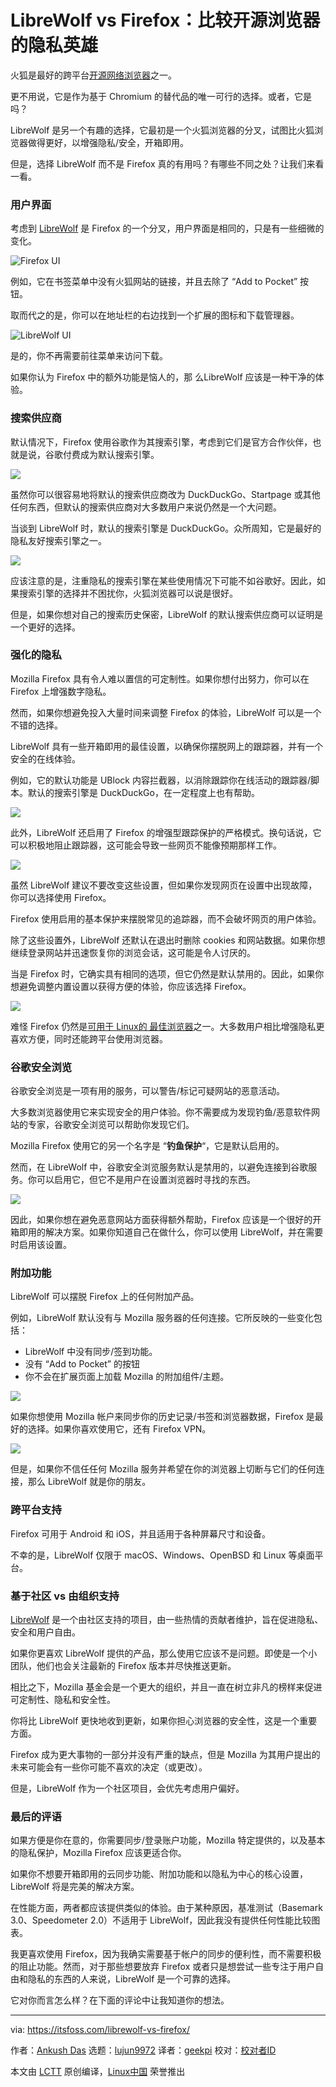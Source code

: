 [#]: subject: "LibreWolf vs Firefox: Comparing the Privacy Heroes of Open-Source Browsers"
[#]: via: "https://itsfoss.com/librewolf-vs-firefox/"
[#]: author: "Ankush Das https://itsfoss.com/author/ankush/"
[#]: collector: "lujun9972"
[#]: translator: "geekpi"
[#]: reviewer: " "
[#]: publisher: " "
[#]: url: " "

LibreWolf vs Firefox：比较开源浏览器的隐私英雄
======

火狐是最好的跨平台[开源网络浏览器][1]之一。

更不用说，它是作为基于 Chromium 的替代品的唯一可行的选择。或者，它是吗？

LibreWolf 是另一个有趣的选择，它最初是一个火狐浏览器的分叉，试图比火狐浏览器做得更好，以增强隐私/安全，开箱即用。

但是，选择 LibreWolf 而不是 Firefox 真的有用吗？有哪些不同之处？让我们来看一看。

### 用户界面

考虑到 [LibreWolf][2] 是 Firefox  的一个分叉，用户界面是相同的，只是有一些细微的变化。

![Firefox UI][3]

例如，它在书签菜单中没有火狐网站的链接，并且去除了 “Add to Pocket” 按钮。

取而代之的是，你可以在地址栏的右边找到一个扩展的图标和下载管理器。

![LibreWolf UI][4]

是的，你不再需要前往菜单来访问下载。

如果你认为 Firefox 中的额外功能是恼人的，那 么LibreWolf 应该是一种干净的体验。

### 搜索供应商

默认情况下，Firefox 使用谷歌作为其搜索引擎，考虑到它们是官方合作伙伴，也就是说，谷歌付费成为默认搜索引擎。

![][5]

虽然你可以很容易地将默认的搜索供应商改为 DuckDuckGo、Startpage 或其他任何东西，但默认的搜索供应商对大多数用户来说仍然是一个大问题。

当谈到 LibreWolf 时，默认的搜索引擎是 DuckDuckGo。众所周知，它是最好的隐私友好搜索引擎之一。

![][6]

应该注意的是，注重隐私的搜索引擎在某些使用情况下可能不如谷歌好。因此，如果搜索引擎的选择并不困扰你，火狐浏览器可以说是很好。

但是，如果你想对自己的搜索历史保密，LibreWolf 的默认搜索供应商可以证明是一个更好的选择。

### 强化的隐私

Mozilla Firefox 具有令人难以置信的可定制性。如果你想付出努力，你可以在 Firefox 上增强数字隐私。

然而，如果你想避免投入大量时间来调整 Firefox 的体验，LibreWolf 可以是一个不错的选择。

LibreWolf 具有一些开箱即用的最佳设置，以确保你摆脱网上的跟踪器，并有一个安全的在线体验。

例如，它的默认功能是 UBlock 内容拦截器，以消除跟踪你在线活动的跟踪器/脚本。默认的搜索引擎是 DuckDuckGo，在一定程度上也有帮助。

![][7]

此外，LibreWolf 还启用了 Firefox 的增强型跟踪保护的严格模式。换句话说，它可以积极地阻止跟踪器，这可能会导致一些网页不能像预期那样工作。

![][8]

虽然 LibreWolf 建议不要改变这些设置，但如果你发现网页在设置中出现故障，你可以选择使用 Firefox。

Firefox 使用启用的基本保护来摆脱常见的追踪器，而不会破坏网页的用户体验。

除了这些设置外，LibreWolf 还默认在退出时删除 cookies 和网站数据。如果你想继续登录网站并迅速恢复你的浏览会话，这可能是令人讨厌的。

当是 Firefox 时，它确实具有相同的选项，但它仍然是默认禁用的。因此，如果你想避免调整内置设置以获得方便的体验，你应该选择 Firefox。

![][9]

难怪 Firefox 仍然是[可用于 Linux的 最佳浏览器][10]之一。大多数用户相比增强隐私更喜欢方便，同时还能跨平台使用浏览器。

### 谷歌安全浏览

谷歌安全浏览是一项有用的服务，可以警告/标记可疑网站的恶意活动。

大多数浏览器使用它来实现安全的用户体验。你不需要成为发现钓鱼/恶意软件网站的专家，谷歌安全浏览可以帮助你发现它们。

Mozilla Firefox 使用它的另一个名字是 “**钓鱼保护**“，它是默认启用的。

然而，在 LibreWolf 中，谷歌安全浏览服务默认是禁用的，以避免连接到谷歌服务。你可以启用它，但它不是用户在设置浏览器时寻找的东西。

![][11]

因此，如果你想在避免恶意网站方面获得额外帮助，Firefox 应该是一个很好的开箱即用的解决方案。如果你知道自己在做什么，你可以使用 LibreWolf，并在需要时启用该设置。

### 附加功能

LibreWolf 可以摆脱 Firefox 上的任何附加产品。

例如，LibreWolf 默认没有与 Mozilla 服务器的任何连接。它所反映的一些变化包括：

  * LibreWolf 中没有同步/签到功能。
  * 没有 “Add to Pocket” 的按钮
  * 你不会在扩展页面上加载 Mozilla 的附加组件/主题。



![][12]

如果你想使用 Mozilla 帐户来同步你的历史记录/书签和浏览器数据，Firefox 是最好的选择。如果你喜欢使用它，还有 Firefox VPN。

![][13]

但是，如果你不信任任何 Mozilla 服务并希望在你的浏览器上切断与它们的任何连接，那么 LibreWolf 就是你的朋友。

### 跨平台支持

Firefox 可用于 Android 和 iOS，并且适用于各种屏幕尺寸和设备。

不幸的是，LibreWolf 仅限于 macOS、Windows、OpenBSD 和 Linux 等桌面平台。

### 基于社区 vs 由组织支持

[LibreWolf][14] 是一个由社区支持的项目，由一些热情的贡献者维护，旨在促进隐私、安全和用户自由。

如果你更喜欢 LibreWolf 提供的产品，那么使用它应该不是问题。即使是一个小团队，他们也会关注最新的 Firefox 版本并尽快推送更新。

相比之下，Mozilla 基金会是一个更大的组织，并且一直在树立非凡的榜样来促进可定制性、隐私和安全性。

你将比 LibreWolf 更快地收到更新，如果你担心浏览器的安全性，这是一个重要方面。

Firefox 成为更大事物的一部分并没有严重的缺点，但是 Mozilla 为其用户提出的未来可能会有一些你可能不喜欢的决定（或更改）。

但是，LibreWolf 作为一个社区项目，会优先考虑用户偏好。

### 最后的评语

如果方便是你在意的，你需要同步/登录账户功能，Mozilla 特定提供的，以及基本的隐私保护，Mozilla Firefox 应该更适合你。

如果你不想要开箱即用的云同步功能、附加功能和以隐私为中心的核心设置，LibreWolf 将是完美的解决方案。

在性能方面，两者都应该提供类似的体验。由于某种原因，基准测试（Basemark 3.0、Speedometer 2.0）不适用于 LibreWolf，因此我没有提供任何性能比较图表。

我更喜欢使用 Firefox，因为我确实需要基于帐户的同步的便利性，而不需要积极的阻止功能。然而，对于那些想要放弃 Firefox 或者只是想尝试一些专注于用户自由和隐私的东西的人来说，LibreWolf 是一个可靠的选择。

它对你而言怎么样？在下面的评论中让我知道你的想法。

--------------------------------------------------------------------------------

via: https://itsfoss.com/librewolf-vs-firefox/

作者：[Ankush Das][a]
选题：[lujun9972][b]
译者：[geekpi](https://github.com/geekpi)
校对：[校对者ID](https://github.com/校对者ID)

本文由 [LCTT](https://github.com/LCTT/TranslateProject) 原创编译，[Linux中国](https://linux.cn/) 荣誉推出

[a]: https://itsfoss.com/author/ankush/
[b]: https://github.com/lujun9972
[1]: https://itsfoss.com/open-source-browsers-linux/
[2]: https://itsfoss.com/librewolf/
[3]: https://itsfoss.com/wp-content/uploads/2022/04/firefox-ui-1.png
[4]: https://itsfoss.com/wp-content/uploads/2022/04/librewolf-ui-1.png
[5]: https://itsfoss.com/wp-content/uploads/2022/04/firefox-google-search.png
[6]: https://itsfoss.com/wp-content/uploads/2022/04/librewolf-duckduckgo.png
[7]: https://itsfoss.com/wp-content/uploads/2022/04/librewolf-ublock-origin.png
[8]: https://itsfoss.com/wp-content/uploads/2022/04/librewolf-privacy-settings.png
[9]: https://itsfoss.com/wp-content/uploads/2022/04/firefox-privacy-settings.png
[10]: https://itsfoss.com/best-browsers-ubuntu-linux/
[11]: https://itsfoss.com/wp-content/uploads/2022/04/librewolf-security.png
[12]: https://itsfoss.com/wp-content/uploads/2022/04/firefox-extras.png
[13]: https://itsfoss.com/wp-content/uploads/2022/04/firefox-sign-in.png
[14]: https://librewolf.net/

